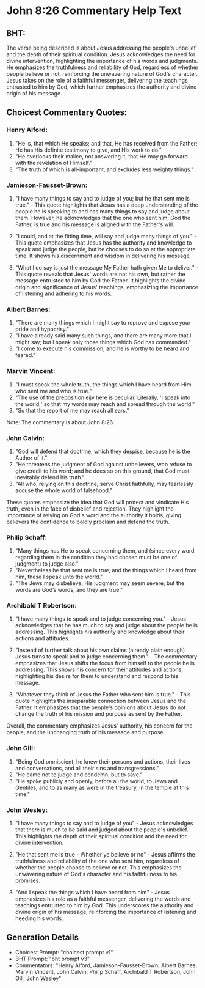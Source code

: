 # John 8:26 Commentary Help Text

## BHT:
The verse being described is about Jesus addressing the people's unbelief and the depth of their spiritual condition. Jesus acknowledges the need for divine intervention, highlighting the importance of his words and judgments. He emphasizes the truthfulness and reliability of God, regardless of whether people believe or not, reinforcing the unwavering nature of God's character. Jesus takes on the role of a faithful messenger, delivering the teachings entrusted to him by God, which further emphasizes the authority and divine origin of his message.

## Choicest Commentary Quotes:
### Henry Alford:
1. "He is, that which He speaks; and that, He has received from the Father; He has His definite testimony to give, and His work to do."
2. "He overlooks their malice, not answering it, that He may go forward with the revelation of Himself."
3. "The truth of which is all-important, and excludes less weighty things."

### Jamieson-Fausset-Brown:
1. "I have many things to say and to judge of you; but he that sent me is true." - This quote highlights that Jesus has a deep understanding of the people he is speaking to and has many things to say and judge about them. However, he acknowledges that the one who sent him, God the Father, is true and his message is aligned with the Father's will.

2. "I could, and at the fitting time, will say and judge many things of you." - This quote emphasizes that Jesus has the authority and knowledge to speak and judge the people, but he chooses to do so at the appropriate time. It shows his discernment and wisdom in delivering his message.

3. "What I do say is just the message My Father hath given Me to deliver." - This quote reveals that Jesus' words are not his own, but rather the message entrusted to him by God the Father. It highlights the divine origin and significance of Jesus' teachings, emphasizing the importance of listening and adhering to his words.

### Albert Barnes:
1. "There are many things which I might say to reprove and expose your pride and hypocrisy."
2. "I have already said many such things, and there are many more that I might say; but I speak only those things which God has commanded."
3. "I come to execute his commission, and he is worthy to be heard and feared."

### Marvin Vincent:
1. "I must speak the whole truth, the things which I have heard from Him who sent me and who is true."
2. "The use of the preposition eijv here is peculiar. Literally, 'I speak into the world;' so that my words may reach and spread through the world."
3. "So that the report of me may reach all ears."

Note: The commentary is about John 8:26.

### John Calvin:
1. "God will defend that doctrine, which they despise, because he is the Author of it."
2. "He threatens the judgment of God against unbelievers, who refuse to give credit to his word; and he does so on this ground, that God must inevitably defend his truth."
3. "All who, relying on this doctrine, serve Christ faithfully, may fearlessly accuse the whole world of falsehood."

These quotes emphasize the idea that God will protect and vindicate His truth, even in the face of disbelief and rejection. They highlight the importance of relying on God's word and the authority it holds, giving believers the confidence to boldly proclaim and defend the truth.

### Philip Schaff:
1. "Many things has He to speak concerning them, and (since every word regarding them in the condition they had chosen must be one of judgment) to judge also."
2. "Nevertheless he that sent me is true; and the things which I heard from him, these I speak unto the world."
3. "The Jews may disbelieve; His judgment may seem severe; but the words are God’s words, and they are true."

### Archibald T Robertson:
1. "I have many things to speak and to judge concerning you." - Jesus acknowledges that he has much to say and judge about the people he is addressing. This highlights his authority and knowledge about their actions and attitudes.

2. "Instead of further talk about his own claims (already plain enough) Jesus turns to speak and to judge concerning them." - The commentary emphasizes that Jesus shifts the focus from himself to the people he is addressing. This shows his concern for their attitudes and actions, highlighting his desire for them to understand and respond to his message.

3. "Whatever they think of Jesus the Father who sent him is true." - This quote highlights the inseparable connection between Jesus and the Father. It emphasizes that the people's opinions about Jesus do not change the truth of his mission and purpose as sent by the Father.

Overall, the commentary emphasizes Jesus' authority, his concern for the people, and the unchanging truth of his message and purpose.

### John Gill:
1. "Being God omniscient, he knew their persons and actions, their lives and conversations, and all their sins and transgressions."
2. "He came not to judge and condemn, but to save."
3. "He spoke publicly and openly, before all the world, to Jews and Gentiles, and to as many as were in the treasury, in the temple at this time."

### John Wesley:
1. "I have many things to say and to judge of you" - Jesus acknowledges that there is much to be said and judged about the people's unbelief. This highlights the depth of their spiritual condition and the need for divine intervention.

2. "He that sent me is true - Whether ye believe or no" - Jesus affirms the truthfulness and reliability of the one who sent him, regardless of whether the people choose to believe or not. This emphasizes the unwavering nature of God's character and his faithfulness to his promises.

3. "And I speak the things which I have heard from him" - Jesus emphasizes his role as a faithful messenger, delivering the words and teachings entrusted to him by God. This underscores the authority and divine origin of his message, reinforcing the importance of listening and heeding his words.


## Generation Details
- Choicest Prompt: "choicest prompt v1"
- BHT Prompt: "bht prompt v3"
- Commentators: "Henry Alford, Jamieson-Fausset-Brown, Albert Barnes, Marvin Vincent, John Calvin, Philip Schaff, Archibald T Robertson, John Gill, John Wesley"
